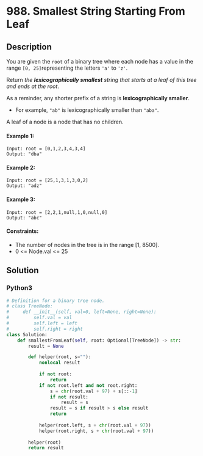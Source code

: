 # 988. Smallest String Starting From Leaf


## Description
You are given the `root` of a binary tree where each node has a value in the range `[0, 25]`representing the letters `'a'` to `'z'`.

Return *the **lexicographically smallest** string that starts at a leaf of this tree and ends at the root*.

As a reminder, any shorter prefix of a string is **lexicographically smaller**.

-   For example, `"ab"` is lexicographically smaller than `"aba"`.

A leaf of a node is a node that has no children.

#### Example 1:
```
Input: root = [0,1,2,3,4,3,4]
Output: "dba"
```

#### Example 2:
```
Input: root = [25,1,3,1,3,0,2]
Output: "adz"
```

#### Example 3:
```
Input: root = [2,2,1,null,1,0,null,0]
Output: "abc"
```

#### Constraints:
- The number of nodes in the tree is in the range [1, 8500].
- 0 <= Node.val <= 25


## Solution

### Python3
```python
# Definition for a binary tree node.
# class TreeNode:
#     def __init__(self, val=0, left=None, right=None):
#         self.val = val
#         self.left = left
#         self.right = right
class Solution:
    def smallestFromLeaf(self, root: Optional[TreeNode]) -> str:
        result = None

        def helper(root, s=""):
            nonlocal result
            
            if not root:
                return
            if not root.left and not root.right:
                s = chr(root.val + 97) + s[::-1] 
                if not result:
                    result = s
                result = s if result > s else result
                return
            
            helper(root.left, s + chr(root.val + 97))
            helper(root.right, s + chr(root.val + 97))
        
        helper(root)
        return result
```
